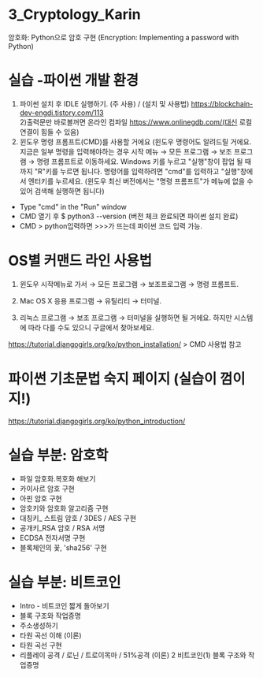 # 3_Cryptology_Karin
암호화: Python으로 암호 구현 (Encryption: Implementing a password with Python)

# 실습 -파이썬 개발 환경 
1) 파이썬 설치 후 IDLE 실행하기. (주 사용) / 
(설치 및 사용법) https://blockchain-dev-engdi.tistory.com/113 <br>
2)출력문만 바로볼꺼면 온라인 컴파일 https://www.onlinegdb.com/(대신 로컬 연결이 힘들 수 있음)
3) 윈도우 명령 프롬프트(CMD)를 사용할 거에요 (윈도우 명령어도 알려드릴 거에요. 지금은 일부 명령을 입력해야하는 경우 시작 메뉴 → 모든 프로그램 → 보조 프로그램 → 명령 프롬프트로 이동하세요. Windows 키를 누르고 "실행"창이 팝업 될 때까지 "R"키를 누르면 됩니다. 명령어를 입력하려면 "cmd"를 입력하고 "실행"창에서 엔터키를 누르세요. (윈도우 최신 버전에서는 "명령 프롬프트"가 메뉴에 없을 수 있어 검색해 실행하면 됩니다)

- Type "cmd" in the "Run" window
- CMD 열기 후 $ python3 --version (버전 체크 완료되면 파이썬 설치 완료)
- CMD > python입력하면 >>>가 뜨는데 파이썬 코드 입력 가능.

# OS별 커맨드 라인 사용법
1)  윈도우
시작메뉴로 가서 → 모든 프로그램 → 보조프로그램 → 명령 프롬프트.

2) Mac OS X
응용 프로그램 → 유틸리티 → 터미널.

3) 리눅스
프로그램 → 보조 프로그램 → 터미널을 실행하면 될 거에요. 하지만 시스템에 따라 다를 수도 있으니 구글에서 찾아보세요.

https://tutorial.djangogirls.org/ko/python_installation/ > CMD 사용법 참고

# 파이썬 기초문법 숙지 페이지 (실습이 껌이지!)
https://tutorial.djangogirls.org/ko/python_introduction/


# 실습 부분: 암호학
- 파일 암호화.복호화 해보기
- 카이사르 암호 구현
- 아핀 암호 구현
- 암호키와 암호화 알고리즘 구현
- 대칭키_ 스트림 암호  / 3DES / AES 구현
- 공개키_RSA 암호 / RSA 서명
- ECDSA 전자서명 구현
- 블록체인의 꽃, 'sha256' 구현

# 실습 부분: 비트코인 
- Intro - 비트코인 짧게 돌아보기
- 블록 구조와 작업증명
- 주소생성하기
- 타원 곡선 이해 (이론)
- 타원 곡선 구현
- 리플레이 공격 / 로닌 / 트로이목마 / 51%공격 (이론)
2	비트코인(1) 블록 구조와 작업증명
